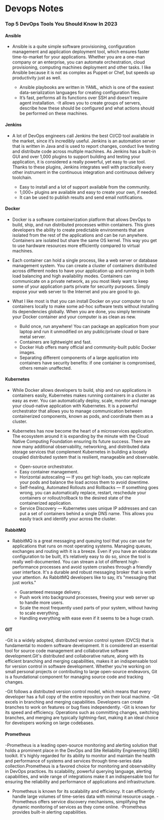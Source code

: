 # Devops Notes

### Top 5 DevOps Tools You Should Know In 2023

#### Ansible

- Ansible is a quite simple software provisioning, configuration management and application deployment          tool, which ensures faster time-to-market for your applications. Whether you are a one-man company or an enterprise, you can automate orchestration, cloud provisioning, computing machines deployment and other tasks. I like Ansible because it is not as complex as Puppet or Chef, but speeds up productivity just as well.

   - Ansible playbooks are written in YAML, which is one of the easiest data-serialization languages for creating configuration files.
   - It’s fast, performs all its functions over SSH and doesn't require agent installation.
    -It allows you to create groups of servers, describe how these should be configured and what actions should be performed on these machines.



#### Jenkins
 - A lot of DevOps engineers call Jenkins the best CI/CD tool available in the market, since it’s incredibly useful. Jenkins is an automation server that is written in Java and is used to report changes, conduct live testing and distribute code across multiple machines. As Jenkins has a built-in GUI and over 1,000 plugins to support building and testing your application, it is considered a really powerful, yet easy to use tool. Thanks to these plugins, Jenkins integrates well with practically every other instrument in the continuous integration and continuous delivery toolchain.

    - Easy to install and a lot of support available from the community.
    - 1,000+ plugins are available and easy to create your own, if needed.
    - It can be used to publish results and send email notifications.

#### Docker

- Docker is a software containerization platform that allows DevOps to build, ship, and run distributed processes within containers. This gives developers the ability to create predictable environments that are isolated from the rest of the applications and can be run anywhere. Containers are isolated but share the same OS kernel. This way you get to use hardware resources more efficiently compared to virtual machines.

- Each container can hold a single process, like a web server or database management system. You can create a cluster of containers distributed across different nodes to have your application up and running in both load balancing and high availability modes. Containers can communicate on a private network, as you most likely want to keep some of your application parts private for security purposes. Simply expose your web server to the Internet and you are good to go.

- What I like most is that you can install Docker on your computer to run containers locally to make some ad-hoc software tests without installing its dependencies globally. When you are done, you simply terminate your Docker container and your computer is as clean as new.

    - Build once, run anywhere! You can package an application from your laptop and run it unmodified on any public/private cloud or bare metal server.
    - Containers are lightweight and fast.
    - Docker Hub offers many official and community-built public Docker images.
    - Separating different components of a large application into containers have security benefits: if one container is compromised, others remain unaffected.

####  Kubernetes

- While Docker allows developers to build, ship and run applications in containers easily, Kubernetes makes running containers in a cluster as easy as ever. You can automatically deploy, scale, monitor and manage your cloud-native application with Kubernetes. It is a powerful orchestrator that allows you to manage communication between containerized components, known as pods, and coordinate them as a cluster.

- Kubernetes has now become the heart of a microservices application. The ecosystem around it is expanding by the minute with the Cloud Native Computing Foundation ensuring its future success. There are now many additional observability, networking, and distributed data storage services that complement Kubernetes in building a loosely coupled distributed system that is resilient, manageable and observable.

    - Open-source orchestrator.
    - Easy container management.
    - Horizontal autoscaling — If you get high loads, you can replicate your pods and balance the load across them to avoid downtime.
    - Self-healing, Automated Rollouts and Rollbacks — If something goes wrong, you can automatically replace, restart, reschedule your containers or 
      rollout/rollback to the desired state of the containerized application.
    - Service Discovery — Kubernetes uses unique IP addresses and can put a set of containers behind a single DNS name. This allows you easily track and identify 
      your across the cluster.


####  RabbitMQ

- RabbitMQ is a great messaging and queuing tool that you can use for applications that runs on most operating systems. Managing queues, exchanges and routing with it is a breeze. Even if you have an elaborate configuration to be built, it’s relatively easy to do so, since the tool is really well-documented. You can stream a lot of different high-performance processes and avoid system crashes through a friendly user interface. It's a durable and robust messaging broker that is worth your attention. As RabbitMQ developers like to say, it’s "messaging that just works."

    - Guaranteed message delivery.
    - Push work into background processes, freeing your web server up to handle more users.
    - Scale the most frequently used parts of your system, without having to scale everything.
    - Handling everything with ease even if it seems to be a huge crash.
 
#### GIT 

-Git is a widely adopted, distributed version control system (DVCS) that is fundamental to modern software development. It is considered an essential tool for source code management and collaborative software development.Git's distributed and collaborative nature, along with its efficient branching and merging capabilities, makes it an indispensable tool for version control in software development. Whether you're working on small personal projects or contributing to large open-source endeavors, Git is a foundational component for managing source code and tracking changes.

  -Git follows a distributed version control model, which means that every developer has a full copy of the entire repository on their local machine.
  -Git excels in branching and merging capabilities. Developers can create branches to work on features or bug fixes independently.
  -Git is known for its speed and efficiency. Operations such as committing changes, switching branches, and merging are typically lightning-fast, making it an 
   ideal choice for developers working on large codebases.
 
#### Prometheus
-Prometheus is a leading open-source monitoring and alerting solution that holds a prominent place in the DevOps and Site Reliability Engineering (SRE) toolkit. It's highly regarded for its ability to monitor and maintain the health and performance of systems and services through time-series data collection.Prometheus is a favored choice for monitoring and observability in DevOps practices. Its scalability, powerful querying language, alerting capabilities, and wide range of integrations make it an indispensable tool for ensuring the reliability and performance of applications and infrastructure.

   - Prometheus is known for its scalability and efficiency. It can efficiently handle large volumes of time-series data with minimal resource usage.
   -Prometheus offers service discovery mechanisms, simplifying the dynamic monitoring of services as they come online.
   -Prometheus provides built-in alerting capabilities.
